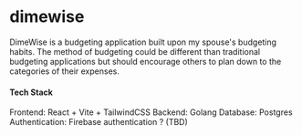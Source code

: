 # dimewise
DimeWise is a budgeting application built upon my spouse's budgeting habits. The method of budgeting could be different than traditional budgeting applications but should encourage others to plan down to the categories of their expenses.

#### Tech Stack 
Frontend: React + Vite + TailwindCSS 
Backend: Golang 
Database: Postgres
Authentication: Firebase authentication ? (TBD) 